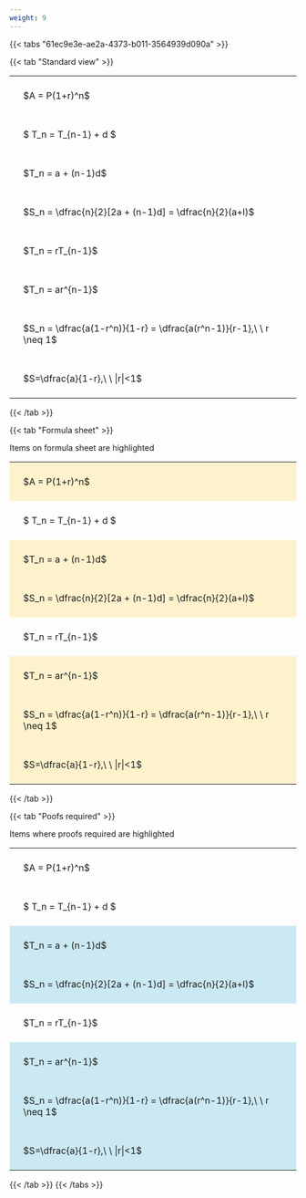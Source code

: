 ```yaml
---
weight: 9
---
```


{{< tabs "61ec9e3e-ae2a-4373-b011-3564939d090a" >}}

{{< tab "Standard view" >}}

<style type="text/css">
#T_3f42d th.col_heading {
  text-align: left;
  font-size: 1em;
}
#T_3f42d td {
  text-align: left;
  font-size: 1em;
  padding: 1.5em;
}
</style>
<table id="T_3f42d">
  <thead>
  </thead>
  <tbody>
    <tr>
      <td id="T_3f42d_row0_col0" class="data row0 col0" >$A = P(1+r)^n$</td>
    </tr>
    <tr>
      <td id="T_3f42d_row1_col0" class="data row1 col0" >$ T_n = T_{n-1} + d $</td>
    </tr>
    <tr>
      <td id="T_3f42d_row2_col0" class="data row2 col0" >$T_n = a + (n-1)d$</td>
    </tr>
    <tr>
      <td id="T_3f42d_row3_col0" class="data row3 col0" >$S_n = \dfrac{n}{2}[2a + (n-1)d] = \dfrac{n}{2}(a+l)$</td>
    </tr>
    <tr>
      <td id="T_3f42d_row4_col0" class="data row4 col0" >$T_n = rT_{n-1}$</td>
    </tr>
    <tr>
      <td id="T_3f42d_row5_col0" class="data row5 col0" >$T_n = ar^{n-1}$</td>
    </tr>
    <tr>
      <td id="T_3f42d_row6_col0" class="data row6 col0" >$S_n = \dfrac{a(1-r^n)}{1-r} = \dfrac{a(r^n-1)}{r-1},\ \  r \neq 1$</td>
    </tr>
    <tr>
      <td id="T_3f42d_row7_col0" class="data row7 col0" >$S=\dfrac{a}{1-r},\ \ |r|<1$</td>
    </tr>
  </tbody>
</table>
{{< /tab >}}

{{< tab "Formula sheet" >}}

Items on formula sheet are highlighted 
<br>
<style type="text/css">
#T_726ee th.col_heading {
  text-align: left;
  font-size: 1em;
}
#T_726ee td {
  text-align: left;
  font-size: 1em;
  padding: 1.5em;
}
#T_726ee_row0_col0, #T_726ee_row2_col0, #T_726ee_row3_col0, #T_726ee_row5_col0, #T_726ee_row6_col0, #T_726ee_row7_col0 {
  background-color: rgba(255,194,10, 0.2);
}
#T_726ee_row1_col0, #T_726ee_row4_col0 {
  background-color: rgba(0,0,0,0);
}
</style>
<table id="T_726ee">
  <thead>
  </thead>
  <tbody>
    <tr>
      <td id="T_726ee_row0_col0" class="data row0 col0" >$A = P(1+r)^n$</td>
    </tr>
    <tr>
      <td id="T_726ee_row1_col0" class="data row1 col0" >$ T_n = T_{n-1} + d $</td>
    </tr>
    <tr>
      <td id="T_726ee_row2_col0" class="data row2 col0" >$T_n = a + (n-1)d$</td>
    </tr>
    <tr>
      <td id="T_726ee_row3_col0" class="data row3 col0" >$S_n = \dfrac{n}{2}[2a + (n-1)d] = \dfrac{n}{2}(a+l)$</td>
    </tr>
    <tr>
      <td id="T_726ee_row4_col0" class="data row4 col0" >$T_n = rT_{n-1}$</td>
    </tr>
    <tr>
      <td id="T_726ee_row5_col0" class="data row5 col0" >$T_n = ar^{n-1}$</td>
    </tr>
    <tr>
      <td id="T_726ee_row6_col0" class="data row6 col0" >$S_n = \dfrac{a(1-r^n)}{1-r} = \dfrac{a(r^n-1)}{r-1},\ \  r \neq 1$</td>
    </tr>
    <tr>
      <td id="T_726ee_row7_col0" class="data row7 col0" >$S=\dfrac{a}{1-r},\ \ |r|<1$</td>
    </tr>
  </tbody>
</table>
{{< /tab >}}

{{< tab "Poofs required" >}}

Items where proofs required are highlighted 
<br>
<style type="text/css">
#T_ff856 th.col_heading {
  text-align: left;
  font-size: 1em;
}
#T_ff856 td {
  text-align: left;
  font-size: 1em;
  padding: 1.5em;
}
#T_ff856_row0_col0, #T_ff856_row1_col0, #T_ff856_row4_col0 {
  background-color: rgba(0,0,0,0);
}
#T_ff856_row2_col0, #T_ff856_row3_col0, #T_ff856_row5_col0, #T_ff856_row6_col0, #T_ff856_row7_col0 {
  background-color: rgba(0,150,200, 0.2);
}
</style>
<table id="T_ff856">
  <thead>
  </thead>
  <tbody>
    <tr>
      <td id="T_ff856_row0_col0" class="data row0 col0" >$A = P(1+r)^n$</td>
    </tr>
    <tr>
      <td id="T_ff856_row1_col0" class="data row1 col0" >$ T_n = T_{n-1} + d $</td>
    </tr>
    <tr>
      <td id="T_ff856_row2_col0" class="data row2 col0" >$T_n = a + (n-1)d$</td>
    </tr>
    <tr>
      <td id="T_ff856_row3_col0" class="data row3 col0" >$S_n = \dfrac{n}{2}[2a + (n-1)d] = \dfrac{n}{2}(a+l)$</td>
    </tr>
    <tr>
      <td id="T_ff856_row4_col0" class="data row4 col0" >$T_n = rT_{n-1}$</td>
    </tr>
    <tr>
      <td id="T_ff856_row5_col0" class="data row5 col0" >$T_n = ar^{n-1}$</td>
    </tr>
    <tr>
      <td id="T_ff856_row6_col0" class="data row6 col0" >$S_n = \dfrac{a(1-r^n)}{1-r} = \dfrac{a(r^n-1)}{r-1},\ \  r \neq 1$</td>
    </tr>
    <tr>
      <td id="T_ff856_row7_col0" class="data row7 col0" >$S=\dfrac{a}{1-r},\ \ |r|<1$</td>
    </tr>
  </tbody>
</table>
{{< /tab >}}
{{< /tabs >}}
